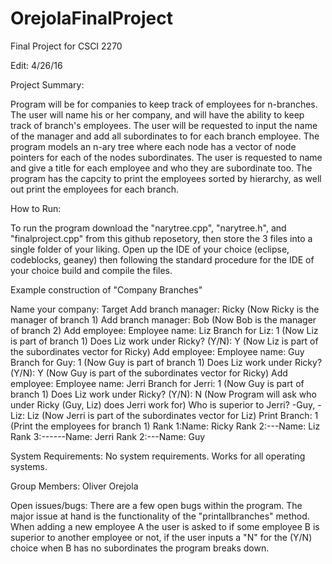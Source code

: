 # OrejolaFinalProject
Final Project for CSCI 2270

Edit: 4/26/16

Project Summary:

Program will be for companies to keep track of employees for n-branches. The user will name his or her company,
and will have the ability to keep track of branch's employees. The user will be requested to input the name of
the manager and add all subordinates to for each branch employee. The program models an n-ary tree where each
node has a vector of node pointers for each of the nodes subordinates. The user is requested to name and give a
title for each employee and who they are subordinate too. The program has the capcity to print the employees sorted
by hierarchy, as well out print the employees for each branch. 

How to Run:

To run the program download the "narytree.cpp", "narytree.h", and "finalproject.cpp" from this github reposetory,
then store the 3 files into a single folder of your liking. Open up the IDE of your choice (eclipse, codeblocks, geaney)
then following the standard procedure for the IDE of your choice build and compile the files.

Example construction of "Company Branches"

Name your company: Target
Add branch manager: Ricky (Now Ricky is the manager of branch 1)
Add branch manager: Bob   (Now Bob is the manager of branch 2)
Add employee: 
	Employee name: Liz
	Branch for Liz: 1 (Now Liz is part of branch 1)
	Does Liz work under Ricky? (Y/N): Y (Now Liz is part of the subordinates vector for Ricky)
Add employee: 
	Employee name: Guy
	Branch for Guy: 1 (Now Guy is part of branch 1)
	Does Liz work under Ricky? (Y/N): Y (Now Guy is part of the subordinates vector for Ricky)
Add employee: 
	Employee name: Jerri
	Branch for Jerri: 1 (Now Guy is part of branch 1)
	Does Liz work under Ricky? (Y/N): N (Now Program will ask who under Ricky (Guy, Liz) does Jerri work for)
	Who is superior to Jerri? -Guy, -Liz: Liz (Now Jerri is part of the subordinates vector for Liz)
Print Branch: 1 (Print the employees for branch 1)
Rank 1:Name: Ricky
Rank 2:---Name: Liz
Rank 3:------Name: Jerri
Rank 2:---Name: Guy


System Requirements:
No system requirements. Works for all operating systems. 

Group Members:
Oliver Orejola

Open issues/bugs:
There are a few open bugs within the program. The major issue at hand is the functionality of the "printallbranches" method.
When adding a new employee A the user is asked to if some employee B is superior to another employee or not, if the user inputs
a "N" for the (Y/N) choice when B has no subordinates the program breaks down.
